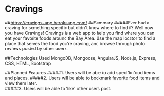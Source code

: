 # Cravings
##https://cravings-app.herokuapp.com/
##Summary
#####Ever had a craving for something specific but didn't know where to find it? Well now you have Cravings! Cravings is a web app to help you find where you can eat your favorite foods around the Bay Area. Use the map locator to find a place that serves the food you're craving, and browse through photo reviews posted by other users.   

##Technologies Used
MongoDB, Mongoose, AngularJS, Node.js, Express, CSS, HTML, Bootstrap

##Planned Features
#####1. Users will be able to add specific food items and places. 
#####2. Users will be able to bookmark favorite food items and view them later.   
#####3. Users will be able to 'like' other users post. 
